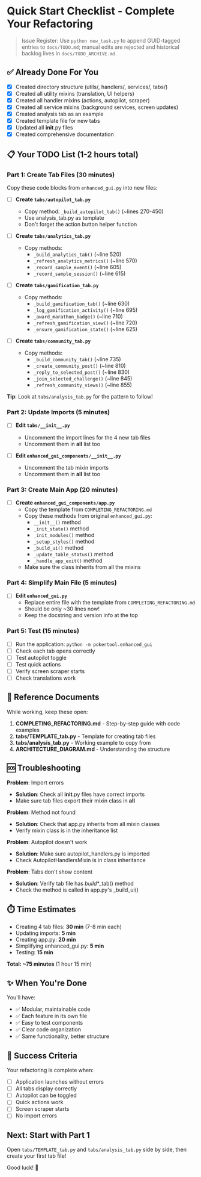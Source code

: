 # Quick Start Checklist - Complete Your Refactoring
> Issue Register: Use `python new_task.py` to append GUID-tagged entries to `docs/TODO.md`; manual edits are rejected and historical backlog lives in `docs/TODO_ARCHIVE.md`.

## ✅ Already Done For You

- [x] Created directory structure (utils/, handlers/, services/, tabs/)
- [x] Created all utility mixins (translation, UI helpers)
- [x] Created all handler mixins (actions, autopilot, scraper)  
- [x] Created all service mixins (background services, screen updates)
- [x] Created analysis tab as an example
- [x] Created template file for new tabs
- [x] Updated all __init__.py files
- [x] Created comprehensive documentation

## 📋 Your TODO List (1-2 hours total)

### Part 1: Create Tab Files (30 minutes)

Copy these code blocks from `enhanced_gui.py` into new files:

- [ ] **Create `tabs/autopilot_tab.py`**
  - Copy method: `_build_autopilot_tab()` (~lines 270-450)
  - Use analysis_tab.py as template
  - Don't forget the action button helper function

- [ ] **Create `tabs/analytics_tab.py`**
  - Copy methods:
    - `_build_analytics_tab()` (~line 520)
    - `_refresh_analytics_metrics()` (~line 570)
    - `_record_sample_event()` (~line 605)
    - `_record_sample_session()` (~line 615)

- [ ] **Create `tabs/gamification_tab.py`**
  - Copy methods:
    - `_build_gamification_tab()` (~line 630)
    - `_log_gamification_activity()` (~line 695)
    - `_award_marathon_badge()` (~line 710)
    - `_refresh_gamification_view()` (~line 720)
    - `_ensure_gamification_state()` (~line 625)

- [ ] **Create `tabs/community_tab.py`**
  - Copy methods:
    - `_build_community_tab()` (~line 735)
    - `_create_community_post()` (~line 810)
    - `_reply_to_selected_post()` (~line 830)
    - `_join_selected_challenge()` (~line 845)
    - `_refresh_community_views()` (~line 855)

**Tip**: Look at `tabs/analysis_tab.py` for the pattern to follow!

### Part 2: Update Imports (5 minutes)

- [ ] **Edit `tabs/__init__.py`**
  - Uncomment the import lines for the 4 new tab files
  - Uncomment them in __all__ list too

- [ ] **Edit `enhanced_gui_components/__init__.py`**
  - Uncomment the tab mixin imports
  - Uncomment them in __all__ list too

### Part 3: Create Main App (20 minutes)

- [ ] **Create `enhanced_gui_components/app.py`**
  - Copy the template from `COMPLETING_REFACTORING.md`
  - Copy these methods from original `enhanced_gui.py`:
    - `__init__()` method
    - `_init_state()` method  
    - `_init_modules()` method
    - `_setup_styles()` method
    - `_build_ui()` method
    - `_update_table_status()` method
    - `_handle_app_exit()` method
  - Make sure the class inherits from all the mixins

### Part 4: Simplify Main File (5 minutes)

- [ ] **Edit `enhanced_gui.py`**
  - Replace entire file with the template from `COMPLETING_REFACTORING.md`
  - Should be only ~30 lines now!
  - Keep the docstring and version info at the top

### Part 5: Test (15 minutes)

- [ ] Run the application: `python -m pokertool.enhanced_gui`
- [ ] Check each tab opens correctly
- [ ] Test autopilot toggle
- [ ] Test quick actions
- [ ] Verify screen scraper starts
- [ ] Check translations work

## 📖 Reference Documents

While working, keep these open:

1. **COMPLETING_REFACTORING.md** - Step-by-step guide with code examples
2. **tabs/TEMPLATE_tab.py** - Template for creating tab files
3. **tabs/analysis_tab.py** - Working example to copy from
4. **ARCHITECTURE_DIAGRAM.md** - Understanding the structure

## 🆘 Troubleshooting

**Problem**: Import errors

- **Solution**: Check all __init__.py files have correct imports
- Make sure tab files export their mixin class in __all__

**Problem**: Method not found

- **Solution**: Check that app.py inherits from all mixin classes
- Verify mixin class is in the inheritance list

**Problem**: Autopilot doesn't work

- **Solution**: Make sure autopilot_handlers.py is imported
- Check AutopilotHandlersMixin is in class inheritance

**Problem**: Tabs don't show content

- **Solution**: Verify tab file has _build_*_tab() method
- Check the method is called in app.py's _build_ui()

## ⏱️ Time Estimates

- Creating 4 tab files: **30 min** (7-8 min each)
- Updating imports: **5 min**
- Creating app.py: **20 min**
- Simplifying enhanced_gui.py: **5 min**
- Testing: **15 min**

**Total: ~75 minutes** (1 hour 15 min)

## ✨ When You're Done

You'll have:

- ✅ Modular, maintainable code
- ✅ Each feature in its own file
- ✅ Easy to test components
- ✅ Clear code organization
- ✅ Same functionality, better structure

## 🎉 Success Criteria

Your refactoring is complete when:

- [ ] Application launches without errors
- [ ] All tabs display correctly
- [ ] Autopilot can be toggled
- [ ] Quick actions work
- [ ] Screen scraper starts
- [ ] No import errors

## Next: Start with Part 1

Open `tabs/TEMPLATE_tab.py` and `tabs/analysis_tab.py` side by side, then create your first tab file!

Good luck! 🚀

